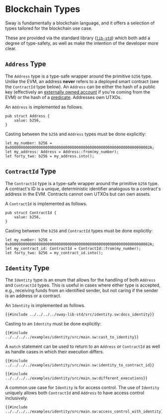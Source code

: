 # Blockchain Types

Sway is fundamentally a blockchain language, and it offers a selection of types tailored for the blockchain use case.

These are provided via the standard library ([`lib-std`](https://github.com/FuelLabs/sway/tree/master/sway-lib-std)) which both add a degree of type-safety, as well as make the intention of the developer more clear.

## `Address` Type

<!-- This section should explain the `Address` type -->
<!-- address:example:start -->
The `Address` type is a type-safe wrapper around the primitive `b256` type. Unlike the EVM, an address **never** refers to a deployed smart contract (see the `ContractId` type below). An `Address` can be either the hash of a public key (effectively an [externally owned account](https://ethereum.org/en/whitepaper/#ethereum-accounts) if you're coming from the EVM) or the hash of a [predicate](../sway-program-types/predicates.md). Addresses own UTXOs.
<!-- address:example:end -->

An `Address` is implemented as follows.

```sway
pub struct Address {
    value: b256,
}
```

Casting between the `b256` and `Address` types must be done explicitly:

```sway
let my_number: b256 = 0x000000000000000000000000000000000000000000000000000000000000002A;
let my_address: Address = Address::from(my_number);
let forty_two: b256 = my_address.into();
```

## `ContractId` Type

<!-- This section should explain the `ContractId` type -->
<!-- contract_id:example:start -->
The `ContractId` type is a type-safe wrapper around the primitive `b256` type. A contract's ID is a unique, deterministic identifier analogous to a contract's address in the EVM. Contracts cannot own UTXOs but can own assets.
<!-- contract_id:example:end -->

A `ContractId` is implemented as follows.

```sway
pub struct ContractId {
    value: b256,
}
```

Casting between the `b256` and `ContractId` types must be done explicitly:

```sway
let my_number: b256 = 0x000000000000000000000000000000000000000000000000000000000000002A;
let my_contract_id: ContractId = ContractId::from(my_number);
let forty_two: b256 = my_contract_id.into();
```

## `Identity` Type

<!-- This section should explain the `Identity` type -->
<!-- identity:example:start -->
The `Identity` type is an enum that allows for the handling of both `Address` and `ContractId` types. This is useful in cases where either type is accepted, e.g., receiving funds from an identified sender, but not caring if the sender is an address or a contract.
<!-- identity:example:end -->

An `Identity` is implemented as follows.

```sway
{{#include ../../../../sway-lib-std/src/identity.sw:docs_identity}}
```

Casting to an `Identity` must be done explicitly:

```sway
{{#include ../../../../examples/identity/src/main.sw:cast_to_identity}}
```

A `match` statement can be used to return to an `Address` or `ContractId` as well as handle cases in which their execution differs.

```sway
{{#include ../../../../examples/identity/src/main.sw:identity_to_contract_id}}
```

```sway
{{#include ../../../../examples/identity/src/main.sw:different_executions}}
```
<!-- This section should explain the use case for the `Identity` type -->
<!-- use_identity:example:start -->
A common use case for `Identity` is for access control. The use of `Identity` uniquely allows both `ContractId` and `Address` to have access control inclusively.
<!-- use_identity:example:end -->

```sway
{{#include ../../../../examples/identity/src/main.sw:access_control_with_identity}}
```
